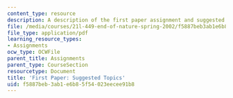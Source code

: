 ```yaml
---
content_type: resource
description: A description of the first paper assignment and suggested topics.
file: /media/courses/21l-449-end-of-nature-spring-2002/f5887beb3ab1e6b85f54023eecee91b8_paperassignment1.pdf
file_type: application/pdf
learning_resource_types:
- Assignments
ocw_type: OCWFile
parent_title: Assignments
parent_type: CourseSection
resourcetype: Document
title: 'First Paper: Suggested Topics'
uid: f5887beb-3ab1-e6b8-5f54-023eecee91b8
---
```

